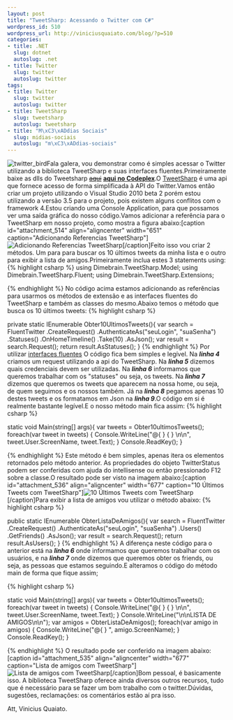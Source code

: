 ```yaml
--- 
layout: post
title: "TweetSharp: Acessando o Twitter com C#"
wordpress_id: 510
wordpress_url: http://viniciusquaiato.com/blog/?p=510
categories: 
- title: .NET
  slug: dotnet
  autoslug: .net
- title: Twitter
  slug: twitter
  autoslug: twitter
tags: 
- title: Twitter
  slug: twitter
  autoslug: twitter
- title: TweetSharp
  slug: tweetsharp
  autoslug: tweetsharp
- title: "M\xC3\xADdias Sociais"
  slug: midias-sociais
  autoslug: "m\xC3\xADdias-sociais"
---
```

![twitter_bird](http://viniciusquaiato.com/images_posts/twitter_bird.jpg "twitter_bird")Fala galera, vou demonstrar como é simples acessar o Twitter utilizando a biblioteca TweetSharp e suas interfaces fluentes.Primeiramente baixe as dlls do Tweetsharp <del datetime="2010-07-03T17:56:57+00:00">[aqui](http://code.google.com/p/tweetsharp/)</del> [**aqui no Codeplex**](http://tweetsharp.codeplex.com/).O [TweetSharp](http://tweetsharp.com/) é uma api que fornece acesso de forma simplificada à API do Twitter.Vamos então criar um projeto utilizando o Visual Studio 2010 beta 2 porém estou utilizando a versão 3.5 para o projeto, pois existem alguns conflitos com o framework 4.Estou criando uma Console Application, para que possamos ver uma saída gráfica do nosso código.Vamos adicionar a referência para o TweetSharp em nosso projeto, como mostra a figura abaixo:[caption id="attachment_514" align="aligncenter" width="651" caption="Adicionando Referencias TweetSharp"]![Adicionando Referencias TweetSharp](http://viniciusquaiato.com/images_posts/Referencias-TweetSharp.jpg "Adicionando Referencias TweetSharp")[/caption]Feito isso vou criar 2 métodos. Um para para buscar os 10 últimos tweets da minha lista e o outro para exibir a lista de amigos.Primeiramente inclua estes 3 statements using:
{% highlight csharp %}
using Dimebrain.TweetSharp.Model;
    using Dimebrain.TweetSharp.Fluent;
    using Dimebrain.TweetSharp.Extensions;
    
{% endhighlight %}
No código acima estamos adicionando as referências para usarmos os métodos de extensão e as interfaces fluentes do TweetSharp e também as classes do mesmo.Abaixo temos o método que busca os 10 últimos tweets:
{% highlight csharp %}

private 
static IEnumerable<twitterstatus> Obter10UltimosTweets(){
var search = FluentTwitter                    .CreateRequest()                    .AuthenticateAs("seuLogin", "suaSenha")                    .Statuses()                    .OnHomeTimeline()                    .Take(10)                    .AsJson();
var result = search.Request();
return result.AsStatuses();
    }
</twitterstatus>
{% endhighlight %}
Por utilizar [interfaces fluentes](http://en.wikipedia.org/wiki/Fluent_interface) O código fica bem simples e legível. Na **_linha 4_** criamos um request utilizando a api do TweetSharp. Na **_linha 5_** dizemos quais credenciais devem ser utilizadas. Na **_linha 6_** informamos que queremos trabalhar com os "statuses" ou seja, os tweets. Na **_linha 7_** dizemos que queremos os tweets que aparecem na nossa home, ou seja, de quem seguimos e os nossos também. Já na **_linha 8_** pegamos apenas 10 destes tweets e os formatamos em Json na **_linha 9_**.O código em si é realmente bastante legível.E o nosso método main fica assim:
{% highlight csharp %}

static void Main(string[] args){
var tweets = Obter10ultimosTweets();
foreach(var tweet in tweets)    {        Console.WriteLine("@{
}
 {
}
\n\n", tweet.User.ScreenName, tweet.Text);
    }
    Console.ReadKey();
    }

{% endhighlight %}
Este método é bem simples, apenas itera os elementos retornados pelo método anterior. As propriedades do objeto TwitterStatus podem ser conferidas com ajuda do intellisense ou então pressionado F12 sobre a classe.O resultado pode ser visto na imagem abaixo:[caption id="attachment_536" align="aligncenter" width="677" caption="10 Últimos Tweets com TweetSharp"]![10 Últimos Tweets com TweetSharp](http://viniciusquaiato.com/images_posts/10UltimosTweets.jpg "10 Últimos Tweets com TweetSharp")[/caption]Para exibir a lista de amigos vou utilizar o método abaixo:
{% highlight csharp %}

public 
static IEnumerable<twitteruser> ObterListaDeAmigos(){
var search = FluentTwitter                    .CreateRequest()                    .AuthenticateAs("seuLogin", "suaSenha")                    .Users()                    .GetFriends()                    .AsJson();
var result = search.Request();
return result.AsUsers();
    }
</twitteruser>
{% endhighlight %}
A diferença neste código para o anterior está na **_linha 6_** onde informamos que queremos trabalhar com os usuários, e na **_linha 7_** onde dizemos que queremos obter os friends, ou seja, as pessoas que estamos seguindo.E alteramos o código do método main de forma que fique assim;
    
{% highlight csharp %}

static void Main(string[] args){
var tweets = Obter10ultimosTweets();
foreach(var tweet in tweets)    {        Console.WriteLine("@{
}
 {
}
\n\n", tweet.User.ScreenName, tweet.Text);
    }
    Console.WriteLine("\n\nLISTA DE AMIGOS\n\n");
var amigos = ObterListaDeAmigos();
foreach(var amigo in amigos)    {        Console.WriteLine("@{
}
", amigo.ScreenName);
    }
    Console.ReadKey();
    }

{% endhighlight %}
O resultado pode ser conferido na imagem abaixo:[caption id="attachment_535" align="aligncenter" width="677" caption="Lista de amigos com TweetSharp"]![Lista de amigos com TweetSharp](http://viniciusquaiato.com/images_posts/lista-de-amigos.jpg "Lista de amigos com TweetSharp")[/caption]Bom pessoal, é basicamente isso. A biblioteca TweetSharp oferece ainda diversos outros recursos, tudo que é necessário para se fazer um bom trabalho com o twitter.Dúvidas, sugestões, reclamações: os comentários estão aí pra isso.

Att,
Vinicius Quaiato.
